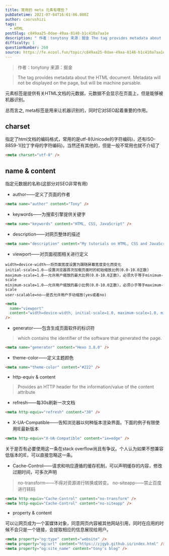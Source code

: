 ```yaml
---
title: 常用的 meta 元素有哪些？
pubDatetime: 2021-07-04T16:01:06.000Z
author: caorushizi
tags:
  - HTML
postSlug: c849aa25-0dae-49aa-8148-b1c410a7aa1e
description: " 作者：tonytony 来源：掘金 The tag provides metadata about the HTML document. Metadata will not be displayed on the page, but will be machine parsable. 元素标签是提供有关HTML文档的元数据，元数据不会显示在页面上，但是能够被机器识别。 总而言之, meta标签是"
difficulty: 1
questionNumber: 260
source: https://fe.ecool.fun/topic/c849aa25-0dae-49aa-8148-b1c410a7aa1e
---
```


> 作者：tonytony
> 来源：掘金

> The <meta> tag provides metadata about the HTML document. Metadata will not be displayed on the page, but will be machine parsable.

<meta> 元素标签是提供有关HTML文档的元数据，元数据不会显示在页面上，但是能够被机器识别。

总而言之, meta标签是用来让机器识别的，同时它对SEO起着重要的作用。

## charset

指定了html文档的编码格式，常用的是utf-8(Unicode的字符编码)，还有ISO-8859-1(拉丁字母的字符编码)。当然还有其他的，但是一般不常用也就不介绍了

```html
<meta charset="utf-8" />
```

## name & content

指定元数据的名称(这部分对SEO非常有用)

- author——定义了页面的作者

```html
<meta name="author" content="Tony" />
```

- keywords——为搜索引擎提供关键字

```html
<meta name="keywords" content="HTML, CSS, JavaScript" />
```

- description——对网页整体的描述

```html
<meta name="description" content="My tutorials on HTML, CSS and JavaScript" />
```

- viewport——对页面视图相关进行定义

```
width=device-width——将页面宽度设置为跟随屏幕宽度变化而变化
initial-scale=1.0——设置浏览器首次加载页面时的初始缩放比例(0.0-10.0正数)
maximum-scale=1.0——允许用户缩放的最大比例(0.0-10.0正数)，必须大于等于minimum-scale
minimum-scale=1.0——允许用户缩放的最小比例(0.0-10.0正数)，必须小于等于maximum-scale
user-scalable=no——是否允许用户手动缩放(yes或者no)
```

```html
<meta
  name="viewport"
  content="width=device-width, initial-scale=1.0, maximum-scale=1.0, minmum-scale=1.0"
/>
```

- generator——包含生成页面软件的标识符

> which contains the identifier of the software that generated the page.

```html
<meta name="generator" content="Hexo 3.8.0" />
```

- theme-color——定义主题颜色

```html
<meta name="theme-color" content="#222" />
```

- http-equiv & content

> Provides an HTTP header for the information/value of the content attribute

- refresh——每30s刷新一次文档

```html
<meta http-equiv="refresh" content="30" />
```

- X-UA-Compatible——告知浏览器以何种版本渲染界面。下面的例子有限使用IE最新版本

```html
<meta http-equiv="X-UA-Compatible" content="ie=edge" />
```

关于是否有必要使用这一条在stack overflow尚且有争议。个人认为如果不想兼容低版本的IE，可以直接忽略这一条。

- Cache-Control——请求和响应遵循的缓存机制，可以声明缓存的内容，修改过期时间，可多次声明

> no-transform——不得对资源进行转换或转变。
> no-siteapp——禁止百度进行转码

```html
<meta http-equiv="Cache-Control" content="no-transform" />
<meta http-equiv="Cache-Control" content="no-siteapp" />
```

- property & content

可以让网页成为一个富媒体对象，同意网页内容被其他网站引用，同时在应用的时候不会只是一个链接，会提取相应的信息展现给用户。

```html
<meta property="og:type" content="website" />
<meta property="og:url" content="https://zjgyb.github.io/index.html" />
<meta property="og:site_name" content="tony's blog" />
```
